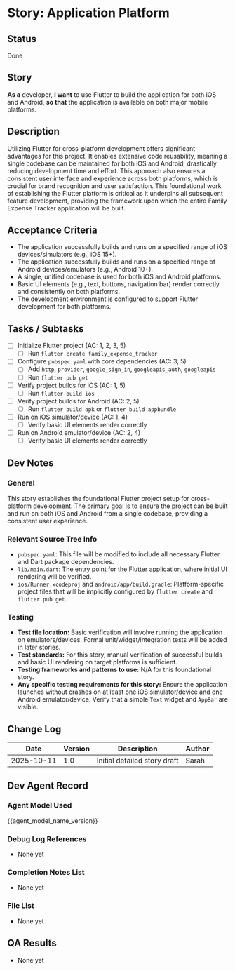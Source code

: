 # Story: Application Platform

## Status
Done

## Story
**As a** developer,
**I want** to use Flutter to build the application for both iOS and Android,
**so that** the application is available on both major mobile platforms.

## Description
Utilizing Flutter for cross-platform development offers significant advantages for this project. It enables extensive code reusability, meaning a single codebase can be maintained for both iOS and Android, drastically reducing development time and effort. This approach also ensures a consistent user interface and experience across both platforms, which is crucial for brand recognition and user satisfaction. This foundational work of establishing the Flutter platform is critical as it underpins all subsequent feature development, providing the framework upon which the entire Family Expense Tracker application will be built.

## Acceptance Criteria
-   The application successfully builds and runs on a specified range of iOS devices/simulators (e.g., iOS 15+).
-   The application successfully builds and runs on a specified range of Android devices/emulators (e.g., Android 10+).
-   A single, unified codebase is used for both iOS and Android platforms.
-   Basic UI elements (e.g., text, buttons, navigation bar) render correctly and consistently on both platforms.
-   The development environment is configured to support Flutter development for both platforms.

## Tasks / Subtasks
- [ ] Initialize Flutter project (AC: 1, 2, 3, 5)
  - [ ] Run `flutter create family_expense_tracker`
- [ ] Configure `pubspec.yaml` with core dependencies (AC: 3, 5)
  - [ ] Add `http`, `provider`, `google_sign_in`, `googleapis_auth`, `googleapis`
  - [ ] Run `flutter pub get`
- [ ] Verify project builds for iOS (AC: 1, 5)
  - [ ] Run `flutter build ios`
- [ ] Verify project builds for Android (AC: 2, 5)
  - [ ] Run `flutter build apk` or `flutter build appbundle`
- [ ] Run on iOS simulator/device (AC: 1, 4)
  - [ ] Verify basic UI elements render correctly
- [ ] Run on Android emulator/device (AC: 2, 4)
  - [ ] Verify basic UI elements render correctly

## Dev Notes
### General
This story establishes the foundational Flutter project setup for cross-platform development. The primary goal is to ensure the project can be built and run on both iOS and Android from a single codebase, providing a consistent user experience.

### Relevant Source Tree Info
- `pubspec.yaml`: This file will be modified to include all necessary Flutter and Dart package dependencies.
- `lib/main.dart`: The entry point for the Flutter application, where initial UI rendering will be verified.
- `ios/Runner.xcodeproj` and `android/app/build.gradle`: Platform-specific project files that will be implicitly configured by `flutter create` and `flutter pub get`.

### Testing
- **Test file location:** Basic verification will involve running the application on emulators/devices. Formal unit/widget/integration tests will be added in later stories.
- **Test standards:** For this story, manual verification of successful builds and basic UI rendering on target platforms is sufficient.
- **Testing frameworks and patterns to use:** N/A for this foundational story.
- **Any specific testing requirements for this story:** Ensure the application launches without crashes on at least one iOS simulator/device and one Android emulator/device. Verify that a simple `Text` widget and `AppBar` are visible.

## Change Log
| Date       | Version | Description                | Author |
|------------|---------|----------------------------|--------|
| 2025-10-11 | 1.0     | Initial detailed story draft | Sarah  |

## Dev Agent Record
### Agent Model Used
{{agent_model_name_version}}

### Debug Log References
- None yet

### Completion Notes List
- None yet

### File List
- None yet

## QA Results
- None yet
